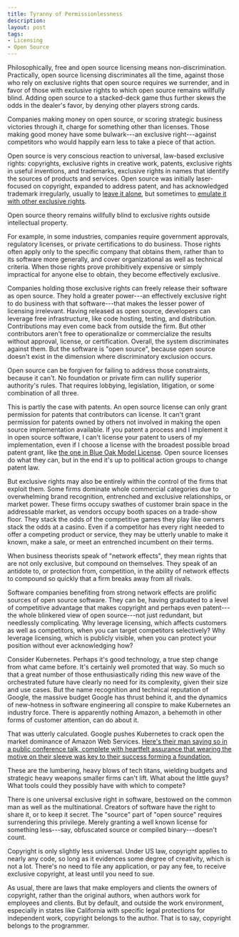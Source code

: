```yaml
---
title: Tyranny of Permissionlessness
description:
layout: post
tags:
- Licensing
- Open Source
---
```


Philosophically, free and open source licensing means non-discrimination.  Practically, open source licensing discriminates all the time, against those who rely on exclusive rights that open source requires we surrender, and in favor of those with exclusive rights to which open source remains willfully blind.  Adding open source to a stacked-deck game thus further skews the odds in the dealer's favor, by denying other players strong cards. 

Companies making money on open source, or scoring strategic business victories through it, charge for something other than licenses.  Those making good money have some bulwark---an exclusive right---against competitors who would happily earn less to take a piece of that action.

Open source is very conscious reaction to universal, law-based exclusive rights: copyrights, exclusive rights in creative work, patents, exclusive rights in useful inventions, and trademarks, exclusive rights in names that identify the sources of products and services.  Open source was initially laser-focused on copyright, expanded to address patent, and has acknowledged trademark irregularly, usually to [leave it alone](https://zoo.kemitchell.com/Apache-2.0#trademarks), but sometimes to [emulate it with other exclusive rights](https://spdx.org/licenses/Zlib.html).

Open source theory remains willfully blind to exclusive rights outside intellectual property.

For example, in some industries, companies require government approvals, regulatory licenses, or private certifications to do business.  Those rights often apply only to the specific company that obtains them, rather than to its software more generally, and cover organizational as well as technical criteria.  When those rights prove prohibitively expensive or simply impractical for anyone else to obtain, they become effectively exclusive.

Companies holding those exclusive rights can freely release their software as open source.  They hold a greater power---an effectively exclusive right to do business with that software---that makes the lesser power of licensing irrelevant.  Having released as open source, developers can leverage free infrastructure, like code hosting, testing, and distribution.  Contributions may even come back from outside the firm.  But other contributors aren't free to operationalize or commercialize the results without approval, license, or certification.  Overall, the system discriminates against them.  But the software is "open source", because open source doesn't exist in the dimension where discriminatory exclusion occurs.

Open source can be forgiven for failing to address those constraints, because it can't.  No foundation or private firm can nullify superior authority's rules.  That requires lobbying, legislation, litigation, or some combination of all three.

This is partly the case with patents.  An open source license can only grant permission for patents that contributors can license.  It can't grant permission for patents owned by others not involved in making the open source implementation available.  If you patent a process and I implement it in open source software, I can't license your patent to users of my implementation, even if I choose a license with the broadest possible broad patent grant, like [the one in Blue Oak Model License](https://blueoakcouncil.org/license/1.0.0#patent).  Open source licenses do what they can, but in the end it's up to political action groups to change patent law.

But exclusive rights may also be entirely within the control of the firms that exploit them.  Some firms dominate whole commercial categories due to overwhelming brand recognition, entrenched and exclusive relationships, or market power.  These firms occupy swathes of customer brain space in the addressable market, as vendors occupy booth spaces on a trade-show floor.  They stack the odds of the competitive games they play like owners stack the odds at a casino.  Even if a competitor has every right needed to offer a competing product or service, they may be utterly unable to make it known, make a sale, or meet an entrenched incumbent on their terms.

When business theorists speak of "network effects", they mean rights that are not only exclusive, but compound on themselves.  They speak of an antidote to, or protection from, competition, in the ability of network effects to compound so quickly that a firm breaks away from all rivals.

Software companies benefiting from strong network effects are prolific sources of open source software.  They can be, having graduated to a level of competitive advantage that makes copyright and perhaps even patent---the whole blinkered view of open source---not just redundant, but needlessly complicating.  Why leverage licensing, which affects customers as well as competitors, when you can target competitors selectively?  Why leverage licensing, which is publicly visible, when you can protect your position without ever acknowledging how?

Consider Kubernetes.  Perhaps it's good technology, a true step change from what came before.  It's certainly well promoted that way.  So much so that a great number of those enthusiastically riding this new wave of the orchestrated future have clearly no need for its complexity, given their size and use cases.  But the name recognition and technical reputation of Google, the massive budget Google has thrust behind it, and the dynamics of new-hotness in software engineering all conspire to make Kubernetes an industry force.  There is apparently nothing Amazon, a behemoth in other forms of customer attention, can do about it.

That was utterly calculated.  Google pushes Kubernetes to crack open the market dominance of Amazon Web Services.  [Here's their man saying so in a public conference talk, complete with heartfelt assurance that wearing the motive on their sleeve was key to their success forming a foundation.](https://youtu.be/L7WKHLpm4wc?t=156)

These are the lumbering, heavy blows of tech titans, wielding budgets and strategic heavy weapons smaller firms can't lift.  What about the little guys?  What tools could they possibly have with which to compete?

There is one universal exclusive right in software, bestowed on the common man as well as the multinational.  Creators of software have the right to share it, or to keep it secret.  The "source" part of "open source" requires surrendering this privilege.  Merely granting a well known license for something less---say, obfuscated source or compiled binary---doesn't count.

Copyright is only slightly less universal.  Under US law, copyright applies to nearly any code, so long as it evidences some degree of creativity, which is not a lot.  There's no need to file any application, or pay any fee, to receive exclusive copyright, at least until you need to sue.

As usual, there are laws that make employers and clients the owners of copyright, rather than the original authors, when authors work for employees and clients. But by default, and outside the work environment, especially in states like California with specific legal protections for independent work, copyright belongs to the author.  That is to say, copyright belongs to the programmer.
